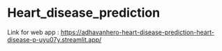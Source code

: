# Heart_disease_prediction

Link for web app : https://adhavanhero-heart-disease-prediction-heart-disease-p-uyu07y.streamlit.app/
